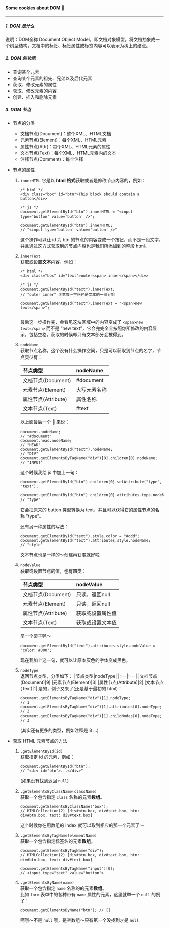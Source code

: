 #### Some cookies about DOM 🍪
***
##### 1. DOM 是什么
说明：DOM全称 Document Object Model，即文档对象模型。将文档抽象成一个树型结构，文档中的标签、标签属性或标签内容可以表示为树上的结点。

##### 2. DOM 的功能
- 查询某个元素
- 查询某个元素的祖先、兄弟以及后代元素
- 获取、修改元素的属性
- 获取、修改元素的内容
- 创建、插入和删除元素

##### 3. DOM 节点
- 节点的分类
  - 文档节点(Document)：整个XML、HTML文档
  - 元素节点(Element)：每个XML、HTML元素
  - 属性节点(Attr)：每个XML、HTML元素的属性
  - 文本节点(Text)：每个XML、HTML元素内的文本
  - 注释节点(Comment)：每个注释

- 节点的属性  
  1. `innerHTML`
  它是以 **html 格式**获取或者是修改节点内容的，例如：
      ```
      /* html */
      <div class="box" id="btn">This block should contain a button</div>

      /* js */
      document.getElementById("btn").innerHTML = "<input type='button' value='button' />";

      document.getElementById("btn").innerHTML;
      // "<input type='button' value='button' />"
      ```
      这个操作可以让 id 为 btn 的节点的内容变成一个按钮，而不是一段文字，并且通过这方式获取到的节点内容也是我们所添加到的整段 html。

  2. `innerText`  
  获取或设置**文本**内容，例如：
      ```
      /* html */
      <div class="box" id="text">outer<span> inner</span></div>

      /* js */
      document.getElementById("text").innerText;
      // "outer inner" 注意哦～空格也是文本的一部分呢

      document.getElementById("text").innerText = "<span>new text</span>";


      ```
      最后这一步操作完，会看见这块区域中的内容变成了 `<span>new text</span>` 而不是 “new text”，它会完完全全按照你所修改的内容显示，包括空格。获取的时候却只有文本部分会被得到。

  3. `nodeName`  
  获取节点名称。这个没有什么操作空间，只是可以获取到节点的名字，节点类型有：
  
      |节点类型|nodeName|
      |:---|:---|
      |文档节点(Document)|#document|
      |元素节点(Element)|大写元素名称|
      |属性节点(Attribute)|属性名称|
      |文本节点(Text)|#text|

      以上面最后一个 🌰 来说：
      ```
      document.nodeName;
      // "#document"
      document.head.nodeName;
      // "HEAD"
      document.getElementById("text").nodeName;
      // "DIV"
      document.getElementsByTagName("div")[0].children[0].nodeName;
      // "INPUT"
      ```
      这个时候我给 js 中加上一句：
      ```
      document.getElementById("btn").children[0].setAttribute("type", "text");

      document.getElementById("btn").children[0].attributes.type.nodeName;
      // "type"
      ```
      它会把原来的 button 类型转换为 text，并且可以获得它的属性节点的名称 "type"。

      还有另一种属性的写法：
      ```
      document.getElementById("text").style.color = "#ddd";
      document.getElementById("text").attributes.style.nodeName;
      // "style"
      ```
      文本节点也是一样的～创建再获取就好啦

    4. `nodeValue`  
    获取或设置节点的值，也有四类：

        |节点类型|nodeValue|
        |:---|:---|
        |文档节点(Document)|只读，返回null|
        |元素节点(Element)|只读，返回null|
        |属性节点(Attribute)|获取或设置属性值|
        |文本节点(Text)|获取或设置文本值|

        举一个栗子叭～
        ```
        document.getElementById("text").attributes.style.nodeValue = "color: #000";
        ```
        现在我加上这一句，就可以让原本灰色的字体变成黑色。

    5. `nodeType`  
    返回节点类型，分类如下：
        |节点类型|nodeType|
        |:---|:---|
        |文档节点(Document)|9|
        |元素节点(Element)|3|
        |属性节点(Attribute)|2|
        |文本节点(Text)|1|
        是的，例子又来了(还是基于最初的 html)：
        ```
        document.getElementsByTagName("div")[1].nodeType;
        // 1
        document.getElementsByTagName("div")[1].attributes[0].nodeType;
        // 2
        document.getElementsByTagName("div")[1].childNodes[0].nodeType;
        // 3
        ```
        (其实还有更多的类型，例如注释是 8 ...)

- 获取 HTML 元素节点的方法
  1. `.getElementById(id)`  
  获取指定 id 的元素，例如：
      ```
      document.getElementById("btn"); 
      // "<div id="btn">...</div>"
      ```
      (如果没有找到返回 `null`)  

  2. `.getElementsByClassName(className)`  
  获取一个包含指定 `class` 名称的元素**数组**。
      ```
      document.getElementsByClassName("box"); 
      // HTMLCollection(2) [div#btn.box, div#text.box, btn: div#btn.box, text: div#text.box]
      ```
      这个时候你在用数组的 index 就可以取到相应的那一个元素了～

  3. `.getElementsByTagName(elementName)`  
  获取一个包含指定标签名的元素**数组**。
      ```
      document.getElementsByTagName("div");
      // HTMLCollection(2) [div#btn.box, div#text.box, btn: div#btn.box, text: div#text.box]

      document.getElementsByTagName("input")[0];
      // <input type=​"text" value=​"button">​
      ```

  4. `.getElementsByName(name)`  
  获取一个包含指定 `name` 名称的的元素**数组**。  
  比如 `form` 表单中的各种带有 `name` 属性的元素，这里就举一个 `null` 的例子：
      ```
      document.getElementsByName("btn"); // []
      ```
      啊哦～不是 `null` 哦，是空数组～只有第一个没找到才是 `null` 